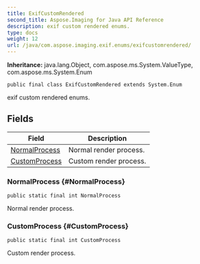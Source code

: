 ```yaml
---
title: ExifCustomRendered
second_title: Aspose.Imaging for Java API Reference
description: exif custom rendered enums.
type: docs
weight: 12
url: /java/com.aspose.imaging.exif.enums/exifcustomrendered/
---
```

**Inheritance:**
java.lang.Object, com.aspose.ms.System.ValueType, com.aspose.ms.System.Enum
```
public final class ExifCustomRendered extends System.Enum
```

exif custom rendered enums.
## Fields

| Field | Description |
| --- | --- |
| [NormalProcess](#NormalProcess) | Normal render process. |
| [CustomProcess](#CustomProcess) | Custom render process. |
### NormalProcess {#NormalProcess}
```
public static final int NormalProcess
```


Normal render process.

### CustomProcess {#CustomProcess}
```
public static final int CustomProcess
```


Custom render process.

